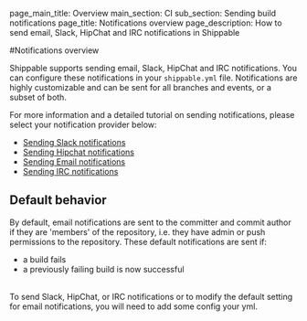 page_main_title: Overview
main_section: CI
sub_section: Sending build notifications
page_title: Notifications overview
page_description: How to send email, Slack, HipChat and IRC notifications in Shippable

#Notifications overview

Shippable supports sending email, Slack, HipChat and IRC notifications. You can configure these notifications in your `shippable.yml` file. Notifications are highly customizable and can be sent for all branches and events, or a subset of both.

For more information and a detailed tutorial on sending notifications, please select your notification provider below:

-  [Sending Slack notifications](slack-notifications/)
-  [Sending Hipchat notifications](hipchat-notifications/)
-  [Sending Email notifications](email-notifications/)
-  [Sending IRC notifications](irc-notifications/)

## Default behavior

By default, email notifications are sent to the committer and commit author if they are 'members' of the repository, i.e. they have admin or push permissions to the repository. These default notifications are sent if:

-  a build fails
-  a previously failing build is now successful

<br>
To send Slack, HipChat, or IRC notifications or to modify the default setting for email notifications, you will need to add some config your yml.
